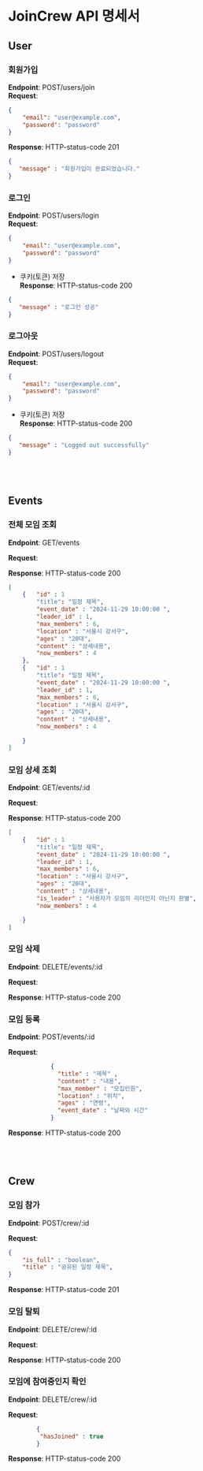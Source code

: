 # JoinCrew API 명세서

## User

### 회원가입
**Endpoint**: POST/users/join  
**Request**:
```json
{
    "email": "user@example.com",
    "password": "password"
}
```
**Response**: HTTP-status-code 201
```json
{
   "message" : "회원가입이 완료되었습니다."
}
```

### 로그인
**Endpoint**: POST/users/login  
**Request**:
```json
{
    "email": "user@example.com",
    "password": "password"
}
```
+ 쿠키(토큰) 저장  
**Response**: HTTP-status-code 200
```json
{
   "message" : "로그인 성공"
}
```

### 로그아웃
**Endpoint**: POST/users/logout  
**Request**:
```json
{
    "email": "user@example.com",
    "password": "password"
}
```
+ 쿠키(토큰) 저장  
**Response**: HTTP-status-code 200
```json
{
   "message" : "Logged out successfully"
}
```



<br></br>
## Events

### 전체 모임 조회
**Endpoint**: GET/events

**Request**:

**Response**: HTTP-status-code 200
```json
[
    {   "id" : 1
        "title": "일정 제목",
        "event_date" : "2024-11-29 10:00:00 ",
        "leader_id" : 1,
        "max_members" : 6,
        "location" : "서울시 강서구",
        "ages" : "20대",
        "content" : "상세내용",
        "now_members" : 4
    },
    {   "id" : 1
        "title": "일정 제목",
        "event_date" : "2024-11-29 10:00:00 ",
        "leader_id" : 1,
        "max_members" : 6,
        "location" : "서울시 강서구",
        "ages" : "20대",
        "content" : "상세내용",
        "now_members" : 4

    }
]
```

### 모임 상세 조회
**Endpoint**: GET/events/:id

**Request**:

**Response**: HTTP-status-code 200
```json
[
    {   "id" : 1
        "title": "일정 제목",
        "event_date" : "2024-11-29 10:00:00 ",
        "leader_id" : 1,
        "max_members" : 6,
        "location" : "서울시 강서구",
        "ages" : "20대",
        "content" : "상세내용",
        "is_leader" : "사용자가 모임의 리더인지 아닌지 판별",
        "now_members" : 4

    }
]
```


### 모임 삭제
**Endpoint**: DELETE/events/:id  

**Request**:

**Response**: HTTP-status-code 200

### 모임 등록

**Endpoint**: POST/events/:id  

**Request**: 
```json
            {
              "title" : "제목" , 
              "content" : "내용",
              "max_member" : "모집인원", 
              "location" : "위치", 
              "ages" : "연령", 
              "event_date" : "날짜와 시간"
            }
```
**Response**: HTTP-status-code 200

<br><br>

## Crew

### 모임 참가
**Endpoint**: POST/crew/:id  

**Request**:
```json
{
    "is_full" : "boolean",
    "title" : "공유된 일정 제목",
}
```
**Response**: HTTP-status-code 201

### 모임 탈퇴
**Endpoint**: DELETE/crew/:id  

**Request**:

**Response**: HTTP-status-code 200


### 모임에 참여중인지 확인
**Endpoint**: DELETE/crew/:id  

**Request**: 
```json
        {
         "hasJoined" : true
        }
```

**Response**: HTTP-status-code 200

